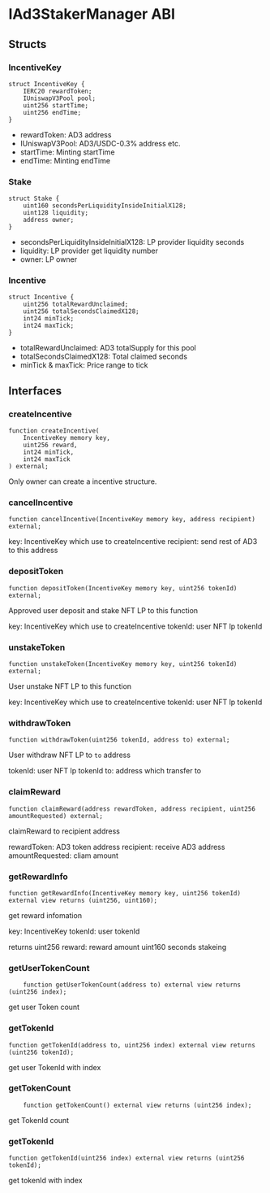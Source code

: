 # IAd3StakerManager ABI

## Structs

### IncentiveKey

```
struct IncentiveKey {
    IERC20 rewardToken;
    IUniswapV3Pool pool;
    uint256 startTime;
    uint256 endTime;
}
```

* rewardToken: AD3 address
* IUniswapV3Pool: AD3/USDC-0.3% address etc.
* startTime: Minting startTime
* endTime: Minting endTime

### Stake

```
struct Stake {
    uint160 secondsPerLiquidityInsideInitialX128;
    uint128 liquidity;
    address owner;
}
```

* secondsPerLiquidityInsideInitialX128: LP provider liquidity seconds
* liquidity: LP provider get liquidity number
* owner: LP owner


### Incentive

```
struct Incentive {
    uint256 totalRewardUnclaimed;
    uint256 totalSecondsClaimedX128;
    int24 minTick;
    int24 maxTick;
}
```

* totalRewardUnclaimed: AD3 totalSupply for this pool
* totalSecondsClaimedX128: Total claimed seconds
* minTick & maxTick: Price range to tick

## Interfaces

### createIncentive

```
function createIncentive(
    IncentiveKey memory key,
    uint256 reward,
    int24 minTick,
    int24 maxTick
) external;
```

Only owner can create a incentive structure.

### cancelIncentive

```
function cancelIncentive(IncentiveKey memory key, address recipient) external;
```

key: IncentiveKey which use to createIncentive
recipient: send rest of AD3 to this address

### depositToken

```
function depositToken(IncentiveKey memory key, uint256 tokenId) external;
```

Approved user deposit and stake NFT LP to this function

key: IncentiveKey which use to createIncentive
tokenId: user NFT lp tokenId

### unstakeToken

```
function unstakeToken(IncentiveKey memory key, uint256 tokenId) external;
```

User unstake NFT LP to this function

key: IncentiveKey which use to createIncentive
tokenId: user NFT lp tokenId

### withdrawToken

```
function withdrawToken(uint256 tokenId, address to) external;
```

User withdraw NFT LP to `to` address

tokenId: user NFT lp tokenId
to: address which transfer to

### claimReward

```
function claimReward(address rewardToken, address recipient, uint256 amountRequested) external;
```

claimReward to recipient address

rewardToken: AD3 token address
recipient: receive AD3 address
amountRequested: cliam amount


### getRewardInfo

```
function getRewardInfo(IncentiveKey memory key, uint256 tokenId) external view returns (uint256, uint160);
```

get reward infomation

key: IncentiveKey
tokenId: user tokenId

returns
uint256 reward: reward amount
uint160 seconds stakeing


### getUserTokenCount

```
    function getUserTokenCount(address to) external view returns (uint256 index);
```

get user Token count


### getTokenId

```
function getTokenId(address to, uint256 index) external view returns (uint256 tokenId);
```

get user TokenId with index

### getTokenCount

```
    function getTokenCount() external view returns (uint256 index);
```

get TokenId count


### getTokenId

```
function getTokenId(uint256 index) external view returns (uint256 tokenId);
```

get tokenId with index

